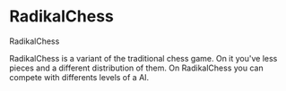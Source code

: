 RadikalChess
============

RadikalChess

RadikalChess is a variant of the traditional chess game. On it you've less pieces and a different distribution of them.
On RadikalChess you can compete with differents levels of a AI.
